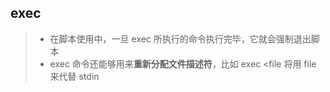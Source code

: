 ## exec

> * 在脚本使用中，一旦 exec 所执行的命令执行完毕，它就会强制退出脚本
> * exec 命令还能够用来**重新分配文件描述符**，比如 exec <file 将用 file 来代替 stdin
